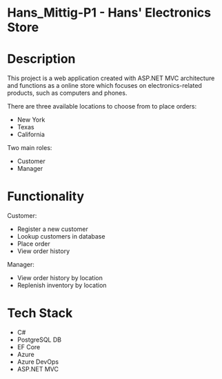 # Hans_Mittig-P1 - Hans' Electronics Store

# Description
This project is a web application created with ASP.NET MVC architecture and functions as a online store which focuses on electronics-related products, such as computers and phones.

There are three available locations to choose from to place orders:
- New York
- Texas
- California

Two main roles: 
- Customer
- Manager

# Functionality
Customer:
- Register a new customer
- Lookup customers in database
- Place order
- View order history

Manager:
- View order history by location
- Replenish inventory by location

# Tech Stack
- C#
- PostgreSQL DB
- EF Core
- Azure 
- Azure DevOps
- ASP.NET MVC

